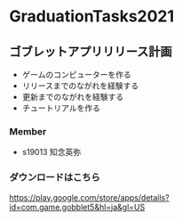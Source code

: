 ﻿# GraduationTasks2021

## ゴブレットアプリリリース計画
* ゲームのコンピューターを作る
* リリースまでのながれを経験する
* 更新までのながれを経験する
* チュートリアルを作る


### Member
* s19013 知念英弥

### ダウンロードはこちら
https://play.google.com/store/apps/details?id=com.game.gobblet5&hl=ja&gl=US
